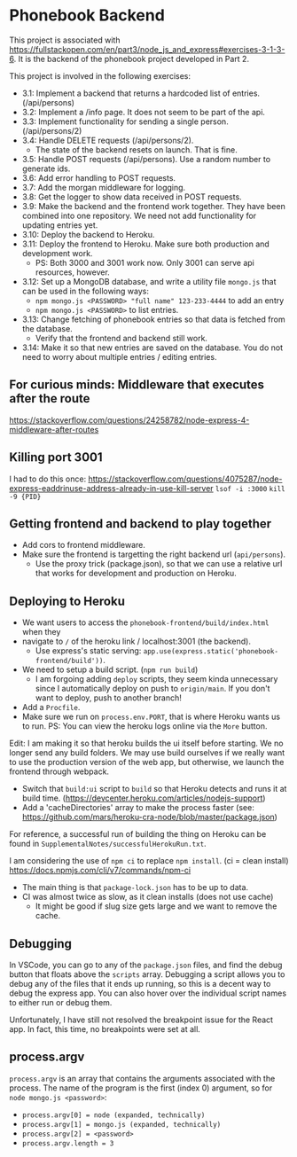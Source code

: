 
# Phonebook Backend

This project is associated with https://fullstackopen.com/en/part3/node_js_and_express#exercises-3-1-3-6.
It is the backend of the phonebook project developed in Part 2.

This project is involved in the following exercises:
- 3.1: Implement a backend that returns a hardcoded list of entries. (/api/persons)
- 3.2: Implement a /info page. It does not seem to be part of the api.
- 3.3: Implement functionality for sending a single person. (/api/persons/2)
- 3.4: Handle DELETE requests (/api/persons/2). 
  - The state of the backend resets on launch. That is fine.
- 3.5: Handle POST requests (/api/persons). Use a random number to generate ids.
- 3.6: Add error handling to POST requests.
- 3.7: Add the morgan middleware for logging.
- 3.8: Get the logger to show data received in POST requests.
- 3.9: Make the backend and the frontend work together. They have been combined 
    into one repository. We need not add functionality for updating entries yet.
- 3.10: Deploy the backend to Heroku.
- 3.11: Deploy the frontend to Heroku. Make sure both production and development
    work.
  - PS: Both 3000 and 3001 work now. Only 3001 can serve api resources, however.
- 3.12: Set up a MongoDB database, and write a utility file `mongo.js` that can be
    used in the following ways:
    - `npm mongo.js <PASSWORD> "full name" 123-233-4444` to add an entry
    - `npm mongo.js <PASSWORD>` to list entries.
- 3.13: Change fetching of phonebook entries so that data is fetched from the database.
  - Verify that the frontend and backend still work.
- 3.14: Make it so that new entries are saved on the database. You do not need to
    worry about multiple entries / editing entries.

## For curious minds: Middleware that executes after the route

https://stackoverflow.com/questions/24258782/node-express-4-middleware-after-routes

## Killing port 3001

I had to do this once: 
https://stackoverflow.com/questions/4075287/node-express-eaddrinuse-address-already-in-use-kill-server
`lsof -i :3000`
`kill -9 {PID}`

## Getting frontend and backend to play together

- Add cors to frontend middleware.
- Make sure the frontend is targetting the right backend url (`api/persons`).
  - Use the proxy trick (package.json), so that we can use a relative url that 
    works for development and production on Heroku.

## Deploying to Heroku

- We want users to access the `phonebook-frontend/build/index.html` when they 
- navigate to `/` of the heroku link / localhost:3001 (the backend).
  - Use express's static serving: `app.use(express.static('phonebook-frontend/build'))`.
- We need to setup a build script. (`npm run build`)
  - I am forgoing adding `deploy` scripts, they seem kinda unnecessary since I 
    automatically deploy on push to `origin/main`. If you don't want to deploy, 
    push to another branch!
- Add a `Procfile`.
- Make sure we run on `process.env.PORT`, that is where Heroku wants us to run.
PS: You can view the heroku logs online via the `More` button.

Edit: I am making it so that heroku builds the ui itself before starting. We no
longer send any build folders. We may use build ourselves if we really want to
use the production version of the web app, but otherwise, we launch the frontend
through webpack.
- Switch that `build:ui` script to `build` so that Heroku detects and runs it at
  build time. (https://devcenter.heroku.com/articles/nodejs-support)
- Add a 'cacheDirectories' array to make the process faster
  (see: https://github.com/mars/heroku-cra-node/blob/master/package.json)

For reference, a successful run of building the thing on Heroku can be found
in `SupplementalNotes/successfulHerokuRun.txt`.

I am considering the use of `npm ci` to replace `npm install`. (ci = clean install)
https://docs.npmjs.com/cli/v7/commands/npm-ci
- The main thing is that `package-lock.json` has to be up to data.
- CI was almost twice as slow, as it clean installs (does not use cache)
  - It might be good if slug size gets large and we want to remove the cache.

## Debugging

In VSCode, you can go to any of the `package.json` files, and find the debug
button that floats above the `scripts` array. Debugging a script allows you to
debug any of the files that it ends up running, so this is a decent way to debug
the express app. You can also hover over the individual script
names to either run or debug them.

Unfortunately, I have still not resolved the breakpoint issue for the React app. 
In fact, this time, no breakpoints were set at all.

## process.argv

`process.argv` is an array that contains the arguments associated with the process.
The name of the program is the first (index 0) argument, so for `node mongo.js <password>`:
- `process.argv[0] = node (expanded, technically)`
- `process.argv[1] = mongo.js (expanded, technically)`
- `process.argv[2] = <password>`
- `process.argv.length = 3`
